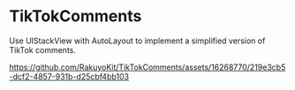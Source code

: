 # TikTokComments
Use UIStackView with AutoLayout to implement a simplified version of TikTok comments.

https://github.com/RakuyoKit/TikTokComments/assets/16268770/219e3cb5-dcf2-4857-931b-d25cbf4bb103

